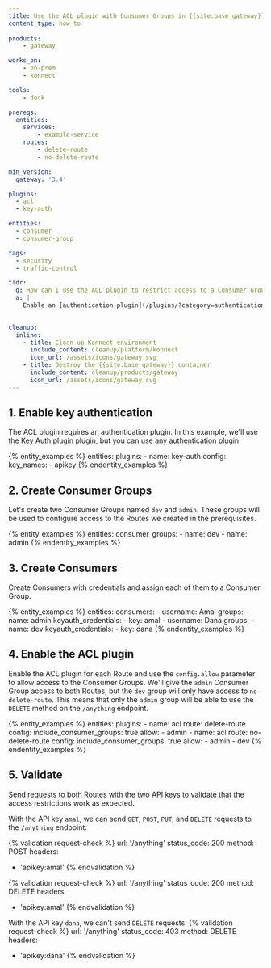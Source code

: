 ```yaml
---
title: Use the ACL plugin with Consumer Groups in {{site.base_gateway}}
content_type: how_to
  
products:
    - gateway

works_on:
    - on-prem
    - konnect

tools:
    - deck

prereqs:
  entities:
    services:
        - example-service
    routes:
        - delete-route
        - no-delete-route

min_version:
  gateway: '3.4'

plugins:
  - acl
  - key-auth

entities:
  - consumer
  - consumer-group

tags:
  - security
  - traffic-control

tldr:
  q: How can I use the ACL plugin to restrict access to a Consumer Group?
  a: |
    Enable an [authentication plugin](/plugins/?category=authentication), create [Consumer Groups](/gateway/entities/consumer-group/) and [Consumers](/gateway/entities/consumer/), then enable the [ACL plugin](/plugins/acl/) and use the `config.allow` to allow access to the Consumer Groups.
    

cleanup:
  inline:
    - title: Clean up Konnect environment
      include_content: cleanup/platform/konnect
      icon_url: /assets/icons/gateway.svg
    - title: Destroy the {{site.base_gateway}} container
      include_content: cleanup/products/gateway
      icon_url: /assets/icons/gateway.svg
---
```


## 1. Enable key authentication

The ACL plugin requires an authentication plugin. In this example, we'll use the [Key Auth plugin](/plugins/key-auth/) plugin, but you can use any authentication plugin.

{% entity_examples %}
entities:
  plugins:
    - name: key-auth
      config:
        key_names:
          - apikey
{% endentity_examples %}

## 2. Create Consumer Groups

Let's create two Consumer Groups named `dev` and `admin`. These groups will be used to configure access to the Routes we created in the prerequisites.

{% entity_examples %}
entities:
  consumer_groups:
    - name: dev
    - name: admin
{% endentity_examples %}

## 3. Create Consumers

Create Consumers with credentials and assign each of them to a Consumer Group.

{% entity_examples %}
entities:
  consumers:
    - username: Amal
      groups:
        - name: admin
      keyauth_credentials:
        - key: amal
    - username: Dana
      groups:
        - name: dev
      keyauth_credentials:
        - key: dana
{% endentity_examples %}

## 4. Enable the ACL plugin

Enable the ACL plugin for each Route and use the `config.allow` parameter to allow access to the Consumer Groups. We'll give the `admin` Consumer Group access to both Routes, but the `dev` group will only have access to `no-delete-route`. This means that only the `admin` group will be able to use the `DELETE` method on the `/anything` endpoint.

{% entity_examples %}
entities:
  plugins:
    - name: acl
      route: delete-route
      config:
        include_consumer_groups: true
        allow:
        - admin
    - name: acl
      route: no-delete-route
      config:
        include_consumer_groups: true
        allow:
        - admin
        - dev
{% endentity_examples %}

## 5. Validate

Send requests to both Routes with the two API keys to validate that the access restrictions work as expected.

With the API key `amal`, we can send `GET`, `POST`, `PUT`, and `DELETE` requests to the `/anything` endpoint:

{% validation request-check %}
url: '/anything'
status_code: 200
method: POST
headers:
  - 'apikey:amal'
{% endvalidation %}

{% validation request-check %}
url: '/anything'
status_code: 200
method: DELETE
headers:
  - 'apikey:amal'
{% endvalidation %}

With the API key `dana`, we can't send `DELETE` requests:
{% validation request-check %}
url: '/anything'
status_code: 403
method: DELETE
headers:
  - 'apikey:dana'
{% endvalidation %}
